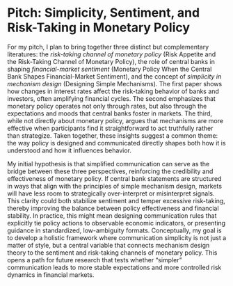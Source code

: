 # Pitch: Simplicity, Sentiment, and Risk-Taking in Monetary Policy

For my pitch, I plan to bring together three distinct but complementary literatures: the *risk-taking channel of monetary policy* (Risk Appetite and the Risk-Taking Channel of Monetary Policy), the role of central banks in shaping *financial-market sentiment* (Monetary Policy When the Central Bank Shapes Financial-Market Sentiment), and the concept of *simplicity in mechanism design* (Designing Simple Mechanisms). The first paper shows how changes in interest rates affect the risk-taking behavior of banks and investors, often amplifying financial cycles. The second emphasizes that monetary policy operates not only through rates, but also through the expectations and moods that central banks foster in markets. The third, while not directly about monetary policy, argues that mechanisms are more effective when participants find it straightforward to act truthfully rather than strategize. Taken together, these insights suggest a common theme: the way policy is designed and communicated directly shapes both how it is understood and how it influences behavior.

My initial hypothesis is that simplified communication can serve as the bridge between these three perspectives, reinforcing the credibility and effectiveness of monetary policy. If central bank statements are structured in ways that align with the principles of simple mechanism design, markets will have less room to strategically over-interpret or misinterpret signals. This clarity could both stabilize sentiment and temper excessive risk-taking, thereby improving the balance between policy effectiveness and financial stability. In practice, this might mean designing communication rules that explicitly tie policy actions to observable economic indicators, or presenting guidance in standardized, low-ambiguity formats. Conceptually, my goal is to develop a holistic framework where communication simplicity is not just a matter of style, but a central variable that connects mechanism design theory to the sentiment and risk-taking channels of monetary policy. This opens a path for future research that tests whether “simpler” communication leads to more stable expectations and more controlled risk dynamics in financial markets.

